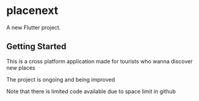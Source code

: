 # placenext

A new Flutter project.

## Getting Started

This is a cross platform application made for tourists who wanna discover new places 

 The project is ongoing and being improved 

Note that there is limited code available due to space limit in github
